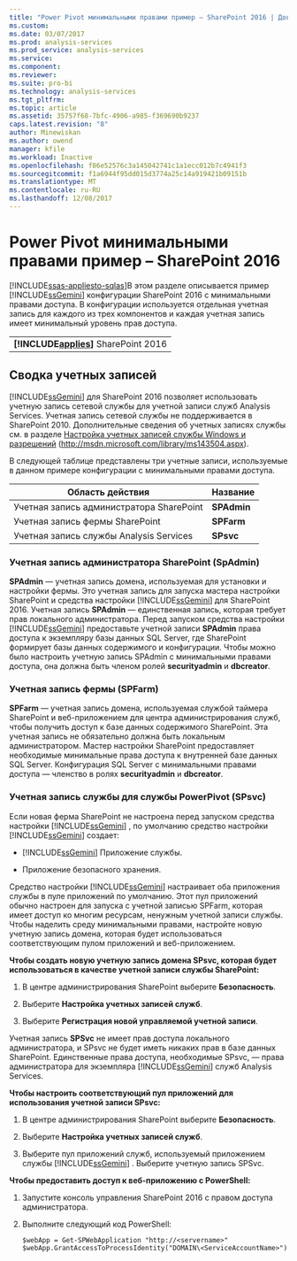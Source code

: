 ```yaml
---
title: "Power Pivot минимальными правами пример – SharePoint 2016 | Документы Microsoft"
ms.custom: 
ms.date: 03/07/2017
ms.prod: analysis-services
ms.prod_service: analysis-services
ms.service: 
ms.component: 
ms.reviewer: 
ms.suite: pro-bi
ms.technology: analysis-services
ms.tgt_pltfrm: 
ms.topic: article
ms.assetid: 35757f68-7bfc-4906-a985-f369690b9237
caps.latest.revision: "8"
author: Minewiskan
ms.author: owend
manager: kfile
ms.workload: Inactive
ms.openlocfilehash: f86e52576c3a145042741c1a1ecc012b7c4941f3
ms.sourcegitcommit: f1a6944f95dd015d3774a25c14a919421b09151b
ms.translationtype: MT
ms.contentlocale: ru-RU
ms.lasthandoff: 12/08/2017
---
```

# <a name="power-pivot-minimum-privilege-example---sharepoint-2016"></a>Power Pivot минимальными правами пример – SharePoint 2016
[!INCLUDE[ssas-appliesto-sqlas](../../../includes/ssas-appliesto-sqlas.md)]В этом разделе описывается пример [!INCLUDE[ssGemini](../../../includes/ssgemini-md.md)] конфигурации SharePoint 2016 с минимальными правами доступа. В конфигурации используется отдельная учетная запись для каждого из трех компонентов и каждая учетная запись имеет минимальный уровень прав доступа.  
  
||  
|-|  
|**[!INCLUDE[applies](../../../includes/applies-md.md)]**  SharePoint 2016|  
  
## <a name="summary-of-accounts"></a>Сводка учетных записей  
 [!INCLUDE[ssGemini](../../../includes/ssgemini-md.md)] для SharePoint 2016 позволяет использовать учетную запись сетевой службы для учетной записи служб Analysis Services. Учетная запись сетевой службы не поддерживается в SharePoint 2010. Дополнительные сведения об учетных записях службы см. в разделе [Настройка учетных записей службы Windows и разрешений](http://msdn.microsoft.com/library/ms143504.aspx) (http://msdn.microsoft.com/library/ms143504.aspx).  
  
 В следующей таблице представлены три учетные записи, используемые в данном примере конфигурации с минимальными правами доступа.  
  
|Область действия|Название|  
|-----------|----------|  
|Учетная запись администратора SharePoint|**SPAdmin**|  
|Учетная запись фермы SharePoint|**SPFarm**|  
|Учетная запись службы Analysis Services|**SPsvc**|  
  
### <a name="the-sharepoint-administrator-account-spadmin"></a>Учетная запись администратора SharePoint (SpAdmin)  
 **SPAdmin** — учетная запись домена, используемая для установки и настройки фермы. Это учетная запись для запуска мастера настройки SharePoint и средства настройки [!INCLUDE[ssGemini](../../../includes/ssgemini-md.md)] для SharePoint 2016. Учетная запись **SPAdmin** — единственная запись, которая требует прав локального администратора. Перед запуском средства настройки [!INCLUDE[ssGemini](../../../includes/ssgemini-md.md)] предоставьте учетной записи **SPAdmin** права доступа к экземпляру базы данных SQL Server, где SharePoint формирует базы данных содержимого и конфигурации. Чтобы можно было настроить учетную запись SPAdmin с минимальными правами доступа, она должна быть членом ролей **securityadmin** и **dbcreator**.  
  
### <a name="the-farm-account-spfarm"></a>Учетная запись фермы (SPFarm)  
 **SPFarm** — учетная запись домена, используемая службой таймера SharePoint и веб-приложением для центра администрирования служб, чтобы получить доступ к базе данных содержимого SharePoint. Эта учетная запись не обязательно должна быть локальным администратором. Мастер настройки SharePoint предоставляет необходимые минимальные права доступа к внутренней базе данных SQL Server. Конфигурация SQL Server с минимальными правами доступа — членство в ролях **securityadmin** и **dbcreator**.  
  
### <a name="the-service-account-for-power-pivot-service-spsvc"></a>Учетная запись службы для службы PowerPivot (SPsvc)  
 Если новая ферма SharePoint не настроена перед запуском средства настройки [!INCLUDE[ssGemini](../../../includes/ssgemini-md.md)] , по умолчанию средство настройки [!INCLUDE[ssGemini](../../../includes/ssgemini-md.md)] создает:  
  
-   [!INCLUDE[ssGemini](../../../includes/ssgemini-md.md)] Приложение службы.  
  
-   Приложение безопасного хранения.  
  
 Средство настройки [!INCLUDE[ssGemini](../../../includes/ssgemini-md.md)] настраивает оба приложения службы в пуле приложений по умолчанию. Этот пул приложений обычно настроен для запуска с учетной записью SPFarm, которая имеет доступ ко многим ресурсам, ненужным учетной записи службы. Чтобы наделить среду минимальными правами, настройте новую учетную запись домена, которая будет использоваться соответствующим пулом приложений и веб-приложением.  
  
 **Чтобы создать новую учетную запись домена SPsvc, которая будет использоваться в качестве учетной записи службы SharePoint:**  
  
1.  В центре администрирования SharePoint выберите **Безопасность**.  
  
2.  Выберите **Настройка учетных записей служб**.  
  
3.  Выберите **Регистрация новой управляемой учетной записи**.  
  
 Учетная запись **SPSvc** не имеет прав доступа локального администратора, и SPsvc не будет иметь никаких прав в базе данных SharePoint. Единственные права доступа, необходимые SPsvc, — права администратора для экземпляра [!INCLUDE[ssGemini](../../../includes/ssgemini-md.md)] служб Analysis Services.  
  
 **Чтобы настроить соответствующий пул приложений для использования учетной записи SPsvc:**  
  
1.  В центре администрирования SharePoint выберите **Безопасность**.  
  
2.  Выберите **Настройка учетных записей служб**.  
  
3.  Выберите пул приложений служб, используемый приложением службы [!INCLUDE[ssGemini](../../../includes/ssgemini-md.md)] . Выберите учетную запись SPSvc.  
  
 **Чтобы предоставить доступ к веб-приложению с PowerShell:**  
  
1.  Запустите консоль управления SharePoint 2016 с правом доступа администратора.  
  
2.  Выполните следующий код PowerShell:  
  
    ```  
    $webApp = Get-SPWebApplication "http://<servername>"  
    $webApp.GrantAccessToProcessIdentity("DOMAIN\<ServiceAccountName>")  
  
    ```  
  
  
